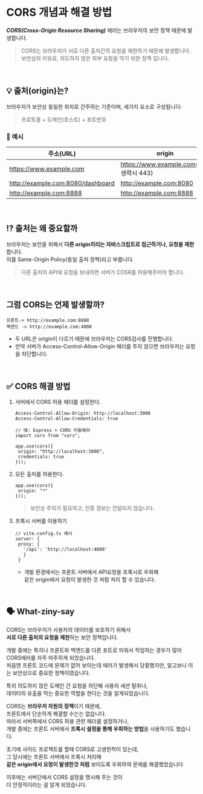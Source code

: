 # CORS 개념과 해결 방법

***CORS(Cross-Origin Resource Sharing)*** 에러는 브라우저의 보안 정책 때문에 발생합니다.

> CORS는 브라우저가 서로 다른 출처간의 요청을 제한하기 때문에 발생합니다.
> 보안상의 이유로, 의도하지 않은 외부 요청을 막기 위한 정책 입니다.
<br/>

## 💡 출처(origin)는?

브라우저가 보안상 동일한 위치로 간주하는 기준이며, 세가지 요소로 구성됩니다: 
> 프로토콜 + 도메인(호스트) + 포트번호

### 🔎 예시

| 주소(URL) | origin |
|------|------|
| https://www.example.com | https://www.example.com(port 생략시 443)|
| http://example.com:8080/dashboard | http://example.com:8080 |
| http://example.com:8888 | http://example.com:8888 |
 
<br/>

## ⁉️ 출처는 왜 중요할까

브라우저는 보안을 위해서 **다른 origin끼리는 자바스크립트로 접근하거나, 요청을 제한**합니다.<br/>
이를 Same-Origin Policy(동일 출처 정책)라고 부릅니다.

> 다른 출처의 API에 요청을 보내려면 서버가 COSR를 허용해주어야 합니다.
<br/>

## 그럼 CORS는 언제 발생할까?
```
프론트-> http://example.com:8888
백엔드 -> http://example.com:4000
```
- 두 URL은 origin이 다르기 때문에 브라우저는 CORS검사를 진행합니다.
- 만약 서버가 Access-Control-Allow-Origin 헤더를 주지 않으면 브라우저는 요청을 차단합니다.

<br/>

## ✅ CORS 해결 방법

1. 서버에서 CORS 허용 헤더를 설정한다.
   ```
   Access-Control-Allow-Origin: http://localhost:3000
   Access-Control-Allow-Credentials: true

   // 예: Express + CORS 미들웨어
   import cors from "cors";

   app.use(cors({
    origin: "http://localhost:3000",
    credentials: true
   }));
   ```
2. 모든 출처를 허용한다.
   ```
   app.use(cors({
    origin: "*"
   }));
   ```
   > 보안상 주의가 필요하고, 인증 정보는 전달되지 않습니다.
3. 프록시 서버를 이용하기
   ```
   // vite.config.ts 예시
   server: {
    proxy: {
      '/api': 'http://localhost:4000'
      }
    }
   ```
   - 개발 환경에서는 프론트 서버에서 API요청을 프록시로 우회해 <br/>
     같은 origin에서 요청이 발생한 것 처럼 처리 할 수 있습니다.
<br/>

## 🗣️ What-ziny-say
CORS는 브라우저가 사용자의 데이터를 보호하기 위해서<br/>
**서로 다른 출처의 요청을 제한**하는 보안 정책입니다.

개발 중에는 특히나 프론트와 백엔드를 다른 포트로 띄워서 작업하는 경우가 많아<br/>
CORS에러를 자주 마주하게 되었습니다.<br/>
처음엔 프론트 코드에 문제가 없어 보이는데 에러가 발생해서 당황했지만,
알고보니 이는 보안상으로 중요한 정책이였습니다.

특히 의도하지 않은 도메인 간 요청을 차단해 사용자 세션 탈취나,<br/>
데이터의 유출을 막는 중요한 역할을 한다는 것을 알게되었습니다.

CORS는 **브라우저 차원의 정책**이기 때문에,<br/>
프론트에서 단순하게 해결할 수는는 없습니다.<br/>
따라서 서버쪽에서 CORS 허용 관련 헤더를 설정하거나,<br/>
개발 중에는 프론트 서버에서 **프록시 설정을 통해 우회하는 방법**을 사용하기도 했습니다.

초기에 사이드 프로젝트를 할때 CORS로 고생한적이 있는데,<br/>
그 당시에는 프론트 서버에서 프록시 처리해 <br/>
**같은 origin에서 요청이 발생한것 처럼** 보이도록 우회하여 문제를 해결했었습니다

이후에는 서버단에서 CORS 설정을 명시해 주는 것이<br/>
더 안정적이라는 걸 알게 되었습니다.


